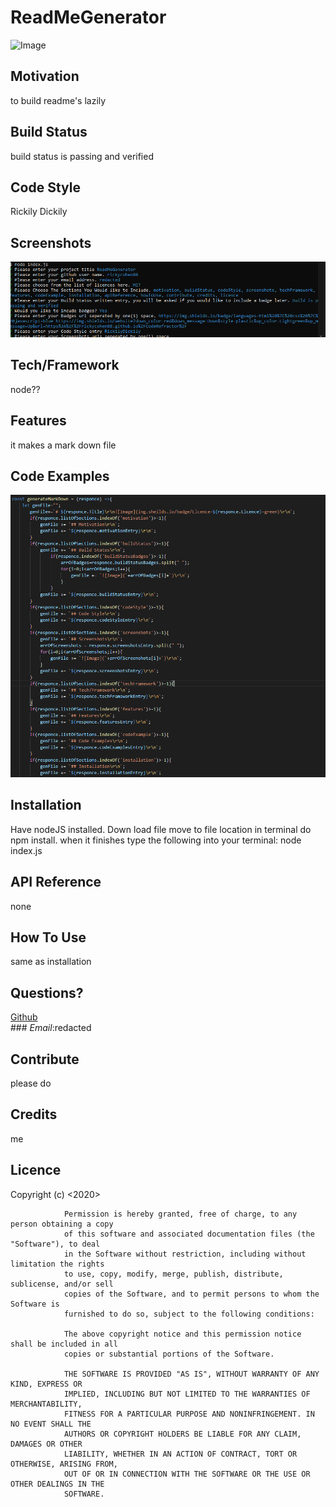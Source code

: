 # ReadMeGenerator
![Image](img.sheilds.io/badge/Licence-undefined-green)
## Motivation
to build readme's lazily
## Build Status
build status is passing and verified
## Code Style
Rickily Dickily
## Screenshots
![Image](Assets/Capture.PNG)
## Tech/Framework
node??
## Features
it makes a mark down file
## Code Examples
![Image](Assets/Capture2.PNG)
## Installation
Have nodeJS installed. Down load file move to file location in terminal do npm install. when it finishes type the following into your terminal: node index.js
## API Reference
none
## How To Use
same as installation
## Questions? 
 [Github](https://github.com/rickycohen88)<br>### *Email*:redacted
## Contribute
please do
## Credits
me
## Licence


 Copyright (c) <2020> <rickycohen88>

                Permission is hereby granted, free of charge, to any person obtaining a copy
                of this software and associated documentation files (the "Software"), to deal
                in the Software without restriction, including without limitation the rights
                to use, copy, modify, merge, publish, distribute, sublicense, and/or sell
                copies of the Software, and to permit persons to whom the Software is
                furnished to do so, subject to the following conditions:
                
                The above copyright notice and this permission notice shall be included in all
                copies or substantial portions of the Software.
                
                THE SOFTWARE IS PROVIDED "AS IS", WITHOUT WARRANTY OF ANY KIND, EXPRESS OR
                IMPLIED, INCLUDING BUT NOT LIMITED TO THE WARRANTIES OF MERCHANTABILITY,
                FITNESS FOR A PARTICULAR PURPOSE AND NONINFRINGEMENT. IN NO EVENT SHALL THE
                AUTHORS OR COPYRIGHT HOLDERS BE LIABLE FOR ANY CLAIM, DAMAGES OR OTHER
                LIABILITY, WHETHER IN AN ACTION OF CONTRACT, TORT OR OTHERWISE, ARISING FROM,
                OUT OF OR IN CONNECTION WITH THE SOFTWARE OR THE USE OR OTHER DEALINGS IN THE
                SOFTWARE.